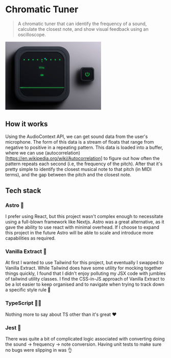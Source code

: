 # Chromatic Tuner

> A chromatic tuner that can identify the frequency of a sound, calculate the closest note, and show visual feedback using an oscilloscope.

<img src="https://github.com/jasonaravanis/tuner/blob/d47680646f2170863a5afaf16ccbacbe45ff9139/assets/readme-demo.gif" alt="A screen showing a sound wave, a frequency, and the closest musical note" width="300">

## How it works

Using the AudioContext API, we can get sound data from the user's microphone. The form of this data is a stream of floats that range from negative to positive in a repeating pattern. This data is loaded into a buffer, where we can use (autocorrelation)[https://en.wikipedia.org/wiki/Autocorrelation] to figure out how often the pattern repeats each second (i.e, the frequency of the pitch). After that it's pretty simple to identify the closest musical note to that pitch (in MIDI terms), and the gap between the pitch and the closest note.

## Tech stack

### Astro 🚀

I prefer using React, but this project wasn't complex enough to necessitate using a full-blown framework like Nextjs. Astro was a great alternative, as it gave the ability to use react with minimal overhead. If I choose to expand this project in the future Astro will be able to scale and introduce more capabilities as required.

### Vanilla Extract 🧁

At first I wanted to use Tailwind for this project, but eventually I swapped to Vanilla Extract. While Tailwind does have some utility for mocking together things quickly, I found that I didn't enjoy polluting my JSX code with jumbles of tailwind utility classes. I find the CSS-in-JS approach of Vanilla Extract to be a lot easier to keep organised and to navigate when trying to track down a specific style rule 🔎

### TypeScript 👨‍💻

Nothing more to say about TS other than it's great ❤️

### Jest 🤡

There was quite a bit of complicated logic associated with converting doing the sound -> frequency -> note conversion. Having unit tests to make sure no bugs were slipping in was 👌
